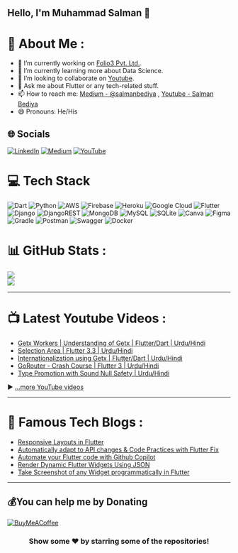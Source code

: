 ## Hello, I'm Muhammad Salman 👋

# 💫 About Me :
- 🔭 I’m currently working on [Folio3 Pvt. Ltd.](https://www.folio3.com/).
- 🌱 I’m currently learning more about Data Science.
- 👯 I’m looking to collaborate on [Youtube](https://youtube.com/channel/UCATx8nc98fm8y2zayfDZz_A).
- 💬 Ask me about Flutter or any tech-related stuff.
- 📫 How to reach me: [Medium - @salmanbediya](https://salmanbediya.medium.com) , [Youtube - Salman Bediya](https://youtube.com/channel/UCATx8nc98fm8y2zayfDZz_A)
- 😄 Pronouns: He/His

## 🌐 Socials
[![LinkedIn](https://img.shields.io/badge/LinkedIn-%230077B5.svg?logo=linkedin&logoColor=white)](https://www.linkedin.com/in/salmanbediya/) [![Medium](https://img.shields.io/badge/Medium-12100E?logo=medium&logoColor=white)](https://salmanbediya.medium.com) [![YouTube](https://img.shields.io/badge/YouTube-%23FF0000.svg?logo=YouTube&logoColor=white)](https://youtube.com/channel/UCATx8nc98fm8y2zayfDZz_A) 

# 💻 Tech Stack
![Dart](https://img.shields.io/badge/dart-%230175C2.svg?style=for-the-badge&logo=dart&logoColor=white) ![Python](https://img.shields.io/badge/python-3670A0?style=for-the-badge&logo=python&logoColor=ffdd54) ![AWS](https://img.shields.io/badge/AWS-%23FF9900.svg?style=for-the-badge&logo=amazon-aws&logoColor=white) ![Firebase](https://img.shields.io/badge/firebase-%23039BE5.svg?style=for-the-badge&logo=firebase) ![Heroku](https://img.shields.io/badge/heroku-%23430098.svg?style=for-the-badge&logo=heroku&logoColor=white) ![Google Cloud](https://img.shields.io/badge/Google%20Cloud-%234285F4.svg?style=for-the-badge&logo=google-cloud&logoColor=white) ![Flutter](https://img.shields.io/badge/Flutter-%2302569B.svg?style=for-the-badge&logo=Flutter&logoColor=white) ![Django](https://img.shields.io/badge/django-%23092E20.svg?style=for-the-badge&logo=django&logoColor=white) ![DjangoREST](https://img.shields.io/badge/DJANGO-REST-ff1709?style=for-the-badge&logo=django&logoColor=white&color=ff1709&labelColor=gray) ![MongoDB](https://img.shields.io/badge/MongoDB-%234ea94b.svg?style=for-the-badge&logo=mongodb&logoColor=white) ![MySQL](https://img.shields.io/badge/mysql-%2300f.svg?style=for-the-badge&logo=mysql&logoColor=white) ![SQLite](https://img.shields.io/badge/sqlite-%2307405e.svg?style=for-the-badge&logo=sqlite&logoColor=white) ![Canva](https://img.shields.io/badge/Canva-%2300C4CC.svg?style=for-the-badge&logo=Canva&logoColor=white) 	![Figma](https://img.shields.io/badge/figma-%23F24E1E.svg?style=for-the-badge&logo=figma&logoColor=white) ![Gradle](https://img.shields.io/badge/Gradle-02303A.svg?style=for-the-badge&logo=Gradle&logoColor=white) ![Postman](https://img.shields.io/badge/Postman-FF6C37?style=for-the-badge&logo=postman&logoColor=white) ![Swagger](https://img.shields.io/badge/-Swagger-%23Clojure?style=for-the-badge&logo=swagger&logoColor=white) ![Docker](https://img.shields.io/badge/docker-%230db7ed.svg?style=for-the-badge&logo=docker&logoColor=white)
# 📊 GitHub Stats :
![](https://github-readme-streak-stats.herokuapp.com/?user=msalman2890&theme=flag-india&hide_border=true)<br/>
![](https://github-readme-stats.vercel.app/api/top-langs/?username=msalman2890&theme=flag-india&hide_border=true&include_all_commits=false&count_private=false&layout=compact)

---
# 📺 Latest Youtube Videos :

<!-- YOUTUBE-VIDEOS-LIST:START -->
- [Getx Workers | Understanding of Getx | Flutter/Dart | Urdu/Hindi](https://www.youtube.com/watch?v=mKFeOKsoYN4)
- [Selection Area | Flutter 3.3 | Urdu/Hindi](https://www.youtube.com/watch?v=Omvt_phqZOM)
- [Internationalization using Getx | Flutter/Dart | Urdu/Hindi](https://www.youtube.com/watch?v=oY83OpCujGA)
- [GoRouter - Crash Course | Flutter 3 | Urdu/Hindi](https://www.youtube.com/watch?v=ebn86HqaKZc)
- [Type Promotion with Sound Null Safety | Urdu/Hindi](https://www.youtube.com/watch?v=icq9frta6hc)
<!-- YOUTUBE-VIDEOS-LIST:END -->


▶ [...more YouTube videos](https://www.youtube.com/channel/UCATx8nc98fm8y2zayfDZz_A?sub_confirmation=1)

---

# 📝 Famous Tech Blogs :

- [Responsive Layouts in Flutter](https://salmanbediya.medium.com/responsive-layouts-in-flutter-d5f9a51862c)
- [Automatically adapt to API changes & Code Practices with Flutter Fix](https://salmanbediya.medium.com/automatically-adapt-to-api-changes-code-practices-with-flutter-fix-56c22a7a4380)
- [Automate your Flutter code with Github Copilot](https://salmanbediya.medium.com/automate-your-flutter-code-with-github-copilot-3c5178f564a9)
- [Render Dynamic Flutter Widgets Using JSON](https://salmanbediya.medium.com/render-dynamic-flutter-widgets-using-json-f8950e6ccc92)
- [Take Screenshot of any Widget programmatically in Flutter](https://salmanbediya.medium.com/take-screenshot-of-any-widget-programmatically-in-flutter-2bf13e9a048d)

---

  ## 💰You can help me by Donating
  [![BuyMeACoffee](https://img.shields.io/badge/Buy%20Me%20a%20Coffee-ffdd00?style=for-the-badge&logo=buy-me-a-coffee&logoColor=black)](http://buymeacoffee.com/mdsalmanshaikh)
  

<div align="center">

### Show some ❤️ by starring some of the repositories!

</div>
